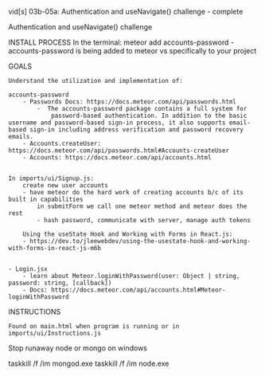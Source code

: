 vid[s] 03b-05a: Authentication and useNavigate() challenge - complete



Authentication and useNavigate() challenge 

INSTALL PROCESS
    In the terminal:
        meteor add accounts-password
            - accounts-password is being added to meteor vs specifically to your project


GOALS

    Understand the utilization and implementation of:

    accounts-password
        - Passwords Docs: https://docs.meteor.com/api/passwords.html
            -  The accounts-password package contains a full system for 
                password-based authentication. In addition to the basic username and password-based sign-in process, it also supports email-based sign-in including address verification and password recovery emails.
        - Accounts.createUser: https://docs.meteor.com/api/passwords.html#Accounts-createUser  
        - Accounts: https://docs.meteor.com/api/accounts.html


    In imports/ui/Signup.js:
        create new user accounts
        - have meteor do the hard work of creating accounts b/c of its built in capabilities
            in submitForm we call one meteor method and meteor does the rest
            - hash password, communicate with server, manage auth tokens

        Using the useState Hook and Working with Forms in React.js:
        - https://dev.to/jleewebdev/using-the-usestate-hook-and-working-with-forms-in-react-js-m6b


    - Login.jsx
        - learn about Meteor.loginWithPassword(user: Object | string, password: string, [callback])
        - Docs: https://docs.meteor.com/api/accounts.html#Meteor-loginWithPassword




INSTRUCTIONS

    Found on main.html when program is running or in imports/ui/Instructions.js



Stop runaway node or mongo on windows

taskkill /f /im mongod.exe
taskkill /f /im node.exe